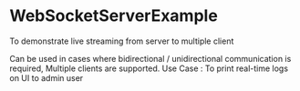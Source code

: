 # WebSocketServerExample
To demonstrate live streaming from server to multiple client

Can be used in cases where bidirectional / unidirectional communication is required, Multiple clients are supported.
Use Case : To print real-time logs on UI to admin user
